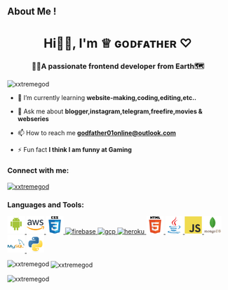 
<h2 align="left">About Me !</h2>
<h1 align="center">Hi🙋‍♂️, I'm ♕︎ ɢᴏᴅғᴀᴛʜᴇʀ ♡︎ </h1>
<h3 align="center">👨‍💻A passionate frontend developer from Earth🗺️</h3>

<p align="left"> <img src="https://komarev.com/ghpvc/?username=xxtremegod&label=Profile%20views&color=0e75b6&style=flat" alt="xxtremegod" /> </p>

- 🌱 I’m currently learning **website-making,coding,editing,etc..**

- 💬 Ask me about **blogger,instagram,telegram,freefire,movies & webseries**

- 📫 How to reach me **godfather01online@outlook.com**

- ⚡ Fun fact **I think I am funny at Gaming**

<h3 align="left">Connect with me:</h3>
<p align="left">
<a href="https://instagram.com/xxtremegod" target="blank"><img align="center" src="https://raw.githubusercontent.com/rahuldkjain/github-profile-readme-generator/master/src/images/icons/Social/instagram.svg" alt="xxtremegod" height="30" width="40" /></a>
</p>

<h3 align="left">Languages and Tools:</h3>
<p align="left"> <a href="https://developer.android.com" target="_blank" rel="noreferrer"> <img src="https://raw.githubusercontent.com/devicons/devicon/master/icons/android/android-original-wordmark.svg" alt="android" width="40" height="40"/> </a> <a href="https://aws.amazon.com" target="_blank" rel="noreferrer"> <img src="https://raw.githubusercontent.com/devicons/devicon/master/icons/amazonwebservices/amazonwebservices-original-wordmark.svg" alt="aws" width="40" height="40"/> </a> <a href="https://www.w3schools.com/css/" target="_blank" rel="noreferrer"> <img src="https://raw.githubusercontent.com/devicons/devicon/master/icons/css3/css3-original-wordmark.svg" alt="css3" width="40" height="40"/> </a> <a href="https://firebase.google.com/" target="_blank" rel="noreferrer"> <img src="https://www.vectorlogo.zone/logos/firebase/firebase-icon.svg" alt="firebase" width="40" height="40"/> </a> <a href="https://cloud.google.com" target="_blank" rel="noreferrer"> <img src="https://www.vectorlogo.zone/logos/google_cloud/google_cloud-icon.svg" alt="gcp" width="40" height="40"/> </a> <a href="https://heroku.com" target="_blank" rel="noreferrer"> <img src="https://www.vectorlogo.zone/logos/heroku/heroku-icon.svg" alt="heroku" width="40" height="40"/> </a> <a href="https://www.w3.org/html/" target="_blank" rel="noreferrer"> <img src="https://raw.githubusercontent.com/devicons/devicon/master/icons/html5/html5-original-wordmark.svg" alt="html5" width="40" height="40"/> </a> <a href="https://www.java.com" target="_blank" rel="noreferrer"> <img src="https://raw.githubusercontent.com/devicons/devicon/master/icons/java/java-original.svg" alt="java" width="40" height="40"/> </a> <a href="https://developer.mozilla.org/en-US/docs/Web/JavaScript" target="_blank" rel="noreferrer"> <img src="https://raw.githubusercontent.com/devicons/devicon/master/icons/javascript/javascript-original.svg" alt="javascript" width="40" height="40"/> </a> <a href="https://www.mongodb.com/" target="_blank" rel="noreferrer"> <img src="https://raw.githubusercontent.com/devicons/devicon/master/icons/mongodb/mongodb-original-wordmark.svg" alt="mongodb" width="40" height="40"/> </a> <a href="https://www.mysql.com/" target="_blank" rel="noreferrer"> <img src="https://raw.githubusercontent.com/devicons/devicon/master/icons/mysql/mysql-original-wordmark.svg" alt="mysql" width="40" height="40"/> </a> <a href="https://www.python.org" target="_blank" rel="noreferrer"> <img src="https://raw.githubusercontent.com/devicons/devicon/master/icons/python/python-original.svg" alt="python" width="40" height="40"/> </a> </p>

<p><img align="left" src="https://github-readme-stats.vercel.app/api/top-langs?username=xxtremegod&show_icons=true&locale=en&layout=compact" alt="xxtremegod" /></p>

<p>&nbsp;<img align="center" src="https://github-readme-stats.vercel.app/api?username=xxtremegod&show_icons=true&locale=en" alt="xxtremegod" /></p>

<p><img align="center" src="https://github-readme-streak-stats.herokuapp.com/?user=xxtremegod&" alt="xxtremegod" /></p>

